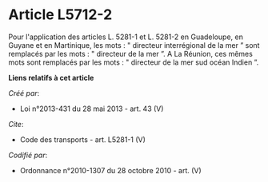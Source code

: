 # Article L5712-2

Pour l'application des articles L. 5281-1 et L. 5281-2 en Guadeloupe, en Guyane et en Martinique, les mots : " directeur
interrégional de la mer ” sont remplacés par les mots : " directeur de la mer ”. A La Réunion, ces mêmes mots sont remplacés
par les mots : " directeur de la mer sud océan Indien ”.

**Liens relatifs à cet article**

_Créé par_:

  - Loi n°2013-431 du 28 mai 2013 - art. 43 (V)

_Cite_:

  - Code des transports - art. L5281-1 (V)

_Codifié par_:

  - Ordonnance n°2010-1307 du 28 octobre 2010 - art. (V)
